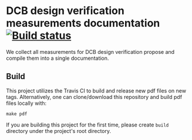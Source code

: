 # DCB design verification measurements documentation [![Build status](https://travis-ci.com/ypsun-umd/dcb_design_verification_measurements.svg?master)](https://travis-ci.com/ypsun-umd)
We collect all measurements for DCB design verification propose and compile
them into a single documentation.

## Build
This project utilizes the Travis CI to build and release new pdf files on new
tags. Alternatively, one can clone/download this repository and build pdf files
locally with:
```
make pdf
```

If you are building this project for the first time, please create `build`
directory under the project's root directory.
